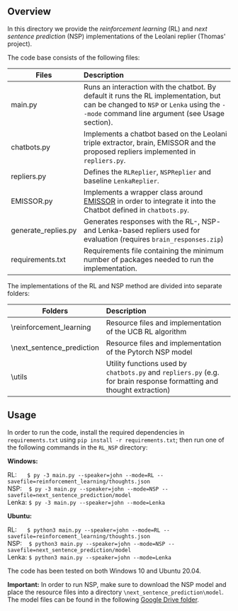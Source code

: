 ## Overview

In this directory we provide the *reinforcement learning* (RL) and *next sentence prediction* (NSP) implementations of the Leolani replier (Thomas' project).

The code base consists of the following files:

| Files               | Description   |
| ------------------- |:--------------|
| main.py             | Runs an interaction with the chatbot. By default it runs the RL implementation, but can be changed to `NSP` or `Lenka` using the `--mode` command line argument (see Usage section).|
| chatbots.py         | Implements a chatbot based on the Leolani triple extractor, brain, EMISSOR and the proposed repliers implemented in `repliers.py`. |
| repliers.py         | Defines the `RLReplier`, `NSPReplier` and baseline `LenkaReplier`. |
| EMISSOR.py          | Implements a wrapper class around [EMISSOR](https://github.com/leolani/EMISSOR) in order to integrate it into the Chatbot defined in `chatbots.py`. |
| generate_replies.py | Generates responses with the RL-, NSP- and Lenka-based repliers used for evaluation (requires `brain_responses.zip`) |
| requirements.txt    | Requirements file containing the minimum number of packages needed to run the implementation. |

<p> The implementations of the RL and NSP method are divided into separate folders:</p>


| Folders                   | Description     |
| ------------------------- | :-------------- |
| \reinforcement_learning   | Resource files and implementation of the UCB RL algorithm |
| \next_sentence_prediction | Resource files and implementation of the Pytorch NSP model |
| \utils                    | Utility functions used by `chatbots.py` and `repliers.py` (e.g. for brain response formatting and thought extraction) |

## Usage

In order to run the code, install the required dependencies in `requirements.txt` using `pip install -r requirements.txt`; then run one of the following commands in the `RL_NSP` directory:

**Windows:**<br>

RL:      `$ py -3 main.py --speaker=john --mode=RL --savefile=reinforcement_learning/thoughts.json `<br>
NSP:    `$ py -3 main.py --speaker=john --mode=NSP --savefile=next_sentence_prediction/model `<br>
Lenka: `$ py -3 main.py --speaker=john --mode=Lenka `

**Ubuntu:**<br>

RL:      `$ python3 main.py --speaker=john --mode=RL --savefile=reinforcement_learning/thoughts.json `<br>
NSP:    `$ python3 main.py --speaker=john --mode=NSP --savefile=next_sentence_prediction/model `<br>
Lenka: `$ python3 main.py --speaker=john --mode=Lenka `

The code has been tested on both Windows 10 and Ubuntu 20.04.

**Important:** In order to run NSP, make sure to download the NSP model and place the resource files into a directory `\next_sentence_prediction\model`. The model files can be found in the following [Google Drive folder](https://drive.google.com/drive/folders/10GEpnjqXn4DfyKjFjJG7KbJEygvdAI2J?usp=sharing).
